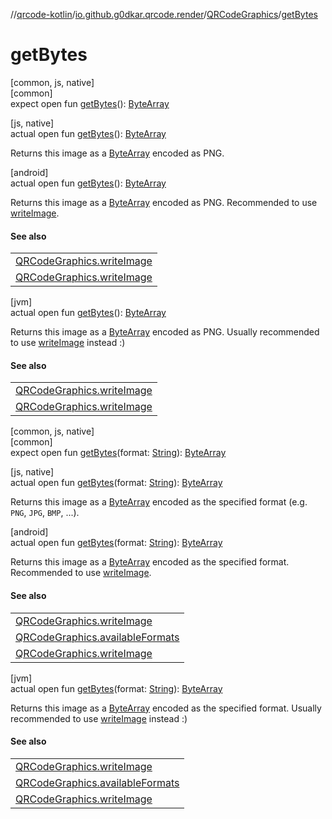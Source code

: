 //[qrcode-kotlin](../../../index.md)/[io.github.g0dkar.qrcode.render](../index.md)/[QRCodeGraphics](index.md)/[getBytes](get-bytes.md)

# getBytes

[common, js, native]\
[common]\
expect open fun [getBytes](get-bytes.md)(): [ByteArray](https://kotlinlang.org/api/latest/jvm/stdlib/kotlin/-byte-array/index.html)

[js, native]\
actual open fun [getBytes](get-bytes.md)(): [ByteArray](https://kotlinlang.org/api/latest/jvm/stdlib/kotlin/-byte-array/index.html)

Returns this image as a [ByteArray](https://kotlinlang.org/api/latest/jvm/stdlib/kotlin/-byte-array/index.html) encoded as PNG.

[android]\
actual open fun [getBytes](get-bytes.md)(): [ByteArray](https://kotlinlang.org/api/latest/jvm/stdlib/kotlin/-byte-array/index.html)

Returns this image as a [ByteArray](https://kotlinlang.org/api/latest/jvm/stdlib/kotlin/-byte-array/index.html) encoded as PNG. Recommended to use [writeImage](write-image.md).

#### See also

| |
|---|
| [QRCodeGraphics.writeImage](write-image.md) |
| [QRCodeGraphics.writeImage](write-image.md) |

[jvm]\
actual open fun [getBytes](get-bytes.md)(): [ByteArray](https://kotlinlang.org/api/latest/jvm/stdlib/kotlin/-byte-array/index.html)

Returns this image as a [ByteArray](https://kotlinlang.org/api/latest/jvm/stdlib/kotlin/-byte-array/index.html) encoded as PNG. Usually recommended to use [writeImage](write-image.md) instead :)

#### See also

| |
|---|
| [QRCodeGraphics.writeImage](write-image.md) |
| [QRCodeGraphics.writeImage](write-image.md) |

[common, js, native]\
[common]\
expect open fun [getBytes](get-bytes.md)(format: [String](https://kotlinlang.org/api/latest/jvm/stdlib/kotlin/-string/index.html)): [ByteArray](https://kotlinlang.org/api/latest/jvm/stdlib/kotlin/-byte-array/index.html)

[js, native]\
actual open fun [getBytes](get-bytes.md)(format: [String](https://kotlinlang.org/api/latest/jvm/stdlib/kotlin/-string/index.html)): [ByteArray](https://kotlinlang.org/api/latest/jvm/stdlib/kotlin/-byte-array/index.html)

Returns this image as a [ByteArray](https://kotlinlang.org/api/latest/jvm/stdlib/kotlin/-byte-array/index.html) encoded as the specified format (e.g. `PNG`, `JPG`, `BMP`, ...).

[android]\
actual open fun [getBytes](get-bytes.md)(format: [String](https://kotlinlang.org/api/latest/jvm/stdlib/kotlin/-string/index.html)): [ByteArray](https://kotlinlang.org/api/latest/jvm/stdlib/kotlin/-byte-array/index.html)

Returns this image as a [ByteArray](https://kotlinlang.org/api/latest/jvm/stdlib/kotlin/-byte-array/index.html) encoded as the specified format. Recommended to use [writeImage](write-image.md).

#### See also

| |
|---|
| [QRCodeGraphics.writeImage](write-image.md) |
| [QRCodeGraphics.availableFormats](available-formats.md) |
| [QRCodeGraphics.writeImage](write-image.md) |

[jvm]\
actual open fun [getBytes](get-bytes.md)(format: [String](https://kotlinlang.org/api/latest/jvm/stdlib/kotlin/-string/index.html)): [ByteArray](https://kotlinlang.org/api/latest/jvm/stdlib/kotlin/-byte-array/index.html)

Returns this image as a [ByteArray](https://kotlinlang.org/api/latest/jvm/stdlib/kotlin/-byte-array/index.html) encoded as the specified format. Usually recommended to use [writeImage](write-image.md) instead :)

#### See also

| |
|---|
| [QRCodeGraphics.writeImage](write-image.md) |
| [QRCodeGraphics.availableFormats](available-formats.md) |
| [QRCodeGraphics.writeImage](write-image.md) |
